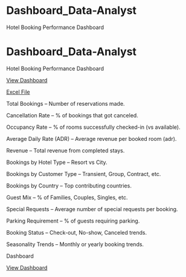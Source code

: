 # Dashboard_Data-Analyst
Hotel Booking Performance Dashboard


# Dashboard_Data-Analyst
Hotel Booking Performance Dashboard

<a href="https://github.com/varun0125/Dashboard_Data-Analyst/blob/main/Screenshot%202025-09-13%20132720.png" >View Dashboard</a>




<a href="https://github.com/varun0125/Dashboard_Data-Analyt/blob/main/Dashboard1.xlsx" > Excel File</a>

Total Bookings – Number of reservations made.

Cancellation Rate – % of bookings that got canceled.

Occupancy Rate – % of rooms successfully checked-in (vs available).

Average Daily Rate (ADR) – Average revenue per booked room (adr).

Revenue – Total revenue from completed stays.

Bookings by Hotel Type – Resort vs City.

Bookings by Customer Type – Transient, Group, Contract, etc.

Bookings by Country – Top contributing countries.

Guest Mix – % of Families, Couples, Singles, etc.

Special Requests – Average number of special requests per booking.

Parking Requirement – % of guests requiring parking.

Booking Status – Check-out, No-show, Canceled trends.

Seasonality Trends – Monthly or yearly booking trends.


Dashboard

<a href="https://github.com/varun0125/Dashboard_Data-Analyt/blob/main/Screenshot%202025-09-13%20132720.png" >View Dashboard</a>
